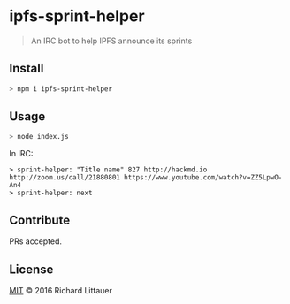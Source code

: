 # ipfs-sprint-helper

> An IRC bot to help IPFS announce its sprints

## Install

```sh
> npm i ipfs-sprint-helper
```

## Usage

```sh
> node index.js
```

In IRC:

```
> sprint-helper: "Title name" 827 http://hackmd.io http://zoom.us/call/21880801 https://www.youtube.com/watch?v=ZZ5LpwO-An4
> sprint-helper: next
```

## Contribute

PRs accepted.

## License

[MIT](LICENSE) © 2016 Richard Littauer
